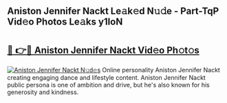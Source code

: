 ## Aniston Jennifer Nackt Le𝚊k𝚎d N𝚞𝚍e - Part-TqP Vid𝚎o Photos Le𝚊ks y1IoN

# <h2><a href="http://fb2d96.evod.top/?m=Aniston+Jennifer+Nackt">🔗 👉🔴 Aniston Jennifer Nackt Vid𝚎o Ph𝚘t𝚘s</a></h2>

[![Aniston Jennifer Nackt N𝚞d𝚎s](https://i.imgur.com/8V9OHl7.gif)](http://fb2d96.evod.top/?m=Aniston+Jennifer+Nackt)
Online personality Aniston Jennifer Nackt creating engaging dance and lifestyle content. Aniston Jennifer Nackt public persona is one of ambition and drive, but he's also known for his generosity and kindness. 
